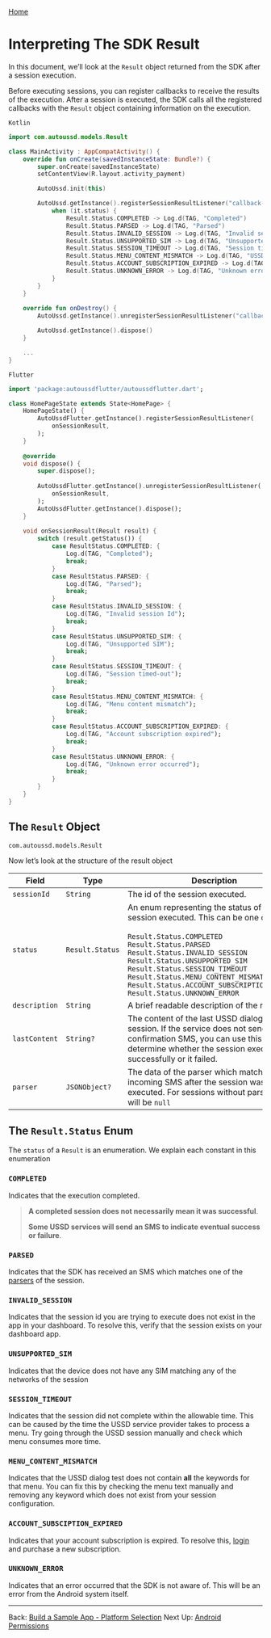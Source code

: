 [Home](./README.md)

# Interpreting The SDK Result

In this document, we’ll look at the `Result` object returned from the SDK after
a session execution.

Before executing sessions, you can register callbacks to receive the results of
the execution. After a session is executed, the SDK calls all the registered
callbacks with the `Result` object containing information on the execution.

`Kotlin`

```Kotlin
import com.autoussd.models.Result

class MainActivity : AppCompatActivity() {
    override fun onCreate(savedInstanceState: Bundle?) {
        super.onCreate(savedInstanceState)
        setContentView(R.layout.activity_payment)

        AutoUssd.init(this)

        AutoUssd.getInstance().registerSessionResultListener("callback-key") {
            when (it.status) {
                Result.Status.COMPLETED -> Log.d(TAG, "Completed")
                Result.Status.PARSED -> Log.d(TAG, "Parsed")
                Result.Status.INVALID_SESSION -> Log.d(TAG, "Invalid session Id")
                Result.Status.UNSUPPORTED_SIM -> Log.d(TAG, "Unsupported SIM")
                Result.Status.SESSION_TIMEOUT -> Log.d(TAG, "Session timed-out")
                Result.Status.MENU_CONTENT_MISMATCH -> Log.d(TAG, "USSD content did not match menu content")
                Result.Status.ACCOUNT_SUBSCRIPTION_EXPIRED -> Log.d(TAG, "Account subscription expired")
                Result.Status.UNKNOWN_ERROR -> Log.d(TAG, "Unknown error occurred")
            }
        }
    }
    
    override fun onDestroy() {
        AutoUssd.getInstance().unregisterSessionResultListener("callback-key")

        AutoUssd.getInstance().dispose()
    }

    ...
}
```

`Flutter`

```dart
import 'package:autoussdflutter/autoussdflutter.dart';

class HomePageState extends State<HomePage> {
    HomePageState() {
        AutoUssdFlutter.getInstance().registerSessionResultListener(
        	onSessionResult,
        );
    }
    
    @override
    void dispose() {
        super.dispose();
        
        AutoUssdFlutter.getInstance().unregisterSessionResultListener(
            onSessionResult,
        );
        AutoUssdFlutter.getInstance().dispose();
    }
    
    void onSessionResult(Result result) {
        switch (result.getStatus()) {
            case ResultStatus.COMPLETED: {
                Log.d(TAG, "Completed");
                break;
            }
            case ResultStatus.PARSED: {
                Log.d(TAG, "Parsed");
                break;
            }
            case ResultStatus.INVALID_SESSION: {
                Log.d(TAG, "Invalid session Id");
                break;
            }
            case ResultStatus.UNSUPPORTED_SIM: {
                Log.d(TAG, "Unsupported SIM");
                break;
            }
            case ResultStatus.SESSION_TIMEOUT: {
                Log.d(TAG, "Session timed-out");
                break;
            }
            case ResultStatus.MENU_CONTENT_MISMATCH: {
                Log.d(TAG, "Menu content mismatch");
                break;
            }
            case ResultStatus.ACCOUNT_SUBSCRIPTION_EXPIRED: {
                Log.d(TAG, "Account subscription expired");
                break;
            }
            case ResultStatus.UNKNOWN_ERROR: {
                Log.d(TAG, "Unknown error occurred");
                break;
            }
        }
    }
}
```

## The `Result` Object

```
com.autoussd.models.Result
```

Now let’s look at the structure of the result object

| Field         | Type            | Description                                                  |
| ------------- | --------------- | ------------------------------------------------------------ |
| `sessionId`   | `String`        | The id of the session executed.                              |
| `status`      | `Result.Status` | An enum representing the status of the session executed. This can be one of:<br /><br /> `Result.Status.COMPLETED`<br /> `Result.Status.PARSED`<br /> `Result.Status.INVALID_SESSION`<br /> `Result.Status.UNSUPPORTED_SIM`<br /> `Result.Status.SESSION_TIMEOUT` <br /> `Result.Status.MENU_CONTENT_MISMATCH` <br /> `Result.Status.ACCOUNT_SUBSCRIPTION_EXPIRED`<br /> `Result.Status.UNKNOWN_ERROR` |
| `description` | `String`        | A brief readable description of the result.                  |
| `lastContent` | `String?`       | The content of the last USSD dialog in the session. If the service does not send a confirmation SMS, you can use this to determine whether the session executed successfully or it failed. |
| `parser`      | `JSONObject?`   | The data of the parser which matched an incoming SMS after the session was executed. For sessions without parsers, this will be `null` |

## The `Result.Status` Enum

The `status` of a `Result` is an enumeration. We explain each constant in this
enumeration

### `COMPLETED`

Indicates that the execution completed.

> **A completed session does not necessarily mean it was successful**.
>
> **Some USSD services will send an SMS to indicate eventual success or
failure**.

### `PARSED`

Indicates that the SDK has received an SMS which matches one of
the [parsers](./04.Parsers.md) of the session.

### `INVALID_SESSION`

Indicates that the session id you are trying to execute does not exist in the
app in your dashboard. To resolve this, verify that the session exists on your
dashboard app.

### `UNSUPPORTED_SIM`

Indicates that the device does not have any SIM matching any of the networks of
the session

### `SESSION_TIMEOUT`

Indicates that the session did not complete within the allowable time. This can
be caused by the time the USSD service provider takes to process a menu. Try
going through the USSD session manually and check which menu consumes more time.

### `MENU_CONTENT_MISMATCH`

Indicates that the USSD dialog test does not contain **all** the keywords for
that menu. You can fix this by checking the menu text manually and removing any
keyword which does not exist from your session configuration.

### `ACCOUNT_SUBSCIPTION_EXPIRED`

Indicates that your account subscription is expired. To resolve
this, [login](https://autoussd.com/) and purchase a new subscription.

### `UNKNOWN_ERROR`

Indicates that an error occurred that the SDK is not aware of. This will be an
error from the Android system itself.



---

Back: [Build a Sample App - Platform Selection](./07.Build-Sample-App-Platforms.md)
Next Up: [Android Permissions](10.Android-Permissions.md)

